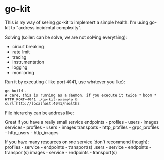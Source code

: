 # go-kit

This is my way of seeing go-kit to implement a simple health. I'm using go-kit to "address incidental complexity".

Solving (soiler: can be solve, we are not solving everything):
- circuit breaking
- rate limit
- tracing
- instrumentation 
- logging
- monitoring

Run it by executing (i like port 4041, use whatever you like):
```
go build .
# care, this is running as a daemon, if you execute it twice * boom *
HTTP_PORT=4041 ./go-kit-example & 
curl http://localhost:4041/healthz
```

File hierarchy can be address like: 

Great if you have a really small service
endpoints
    - profiles
    - users
    - images
services
    - profiles
    - users
    - images
transports 
    - http_profiles
    - grpc_profiles
    - http_users
    - http_images

If you have many resources on one service (don't recommend though):
profiles
    - service
    - endpoints
    - transport(s)
users
    - service
    - endpoints
    - transport(s)
images
    - service
    - endpoints
    - transport(s)

